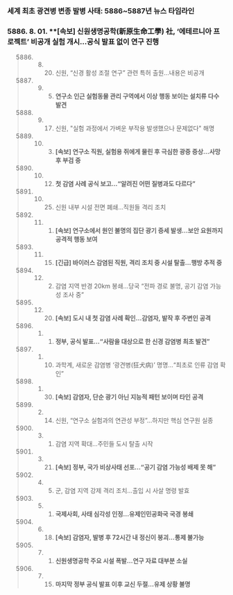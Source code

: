 ### **세계 최초 광견병 변종 발병 사태: 5886~5887년 뉴스 타임라인**

### 5886\. 8. 01. ****[속보] 신원생명공학(新原生命工學) 社, ‘에테르니아 프로젝트’ 비공개 실험 개시…공식 발표 없이 연구 진행**

> 5886. 08. 20. 신원, “신경 활성 조절 연구” 관련 특허 출원…내용은 비공개  
> 5886. 09. 05. **연구소 인근 실험동물 관리 구역에서 이상 행동 보이는 설치류 다수 발견**  
> 5886. 09. 17. 신원, "실험 과정에서 가벼운 부작용 발생했으나 문제없다" 해명  
> 5886. 10. 03. **[속보] 연구소 직원, 실험용 쥐에게 물린 후 극심한 광증 증상…사망 후 부검 중**  
> 5886. 10. 12. **첫 감염 사례 공식 보고…“알려진 어떤 질병과도 다르다”**  
> 5886. 10. 25. 신원 내부 시설 전면 폐쇄…직원들 격리 조치  
> 5886. 11. 01. **[속보] 연구소에서 원인 불명의 집단 광기 증세 발생…보안 요원까지 공격적 행동 보여**  
> 5886. 11. 15. **[긴급] 바이러스 감염된 직원, 격리 조치 중 시설 탈출…행방 추적 중**  
> 5886. 12. 02. 감염 지역 반경 20km 봉쇄…당국 “전파 경로 불명, 공기 감염 가능성 조사 중”  
> 5886. 12. 20. **[속보] 도시 내 첫 감염 사례 확인…감염자, 발작 후 주변인 공격**  
> 5887. 01. 01. **정부, 공식 발표…“사람을 대상으로 한 신경 감염병 최초 발견”**  
> 5887. 01. 10. 과학계, 새로운 감염병 ‘광견병(狂犬病)’ 명명…“최초로 인류 감염 확인”  
> 5887. 01. 30. **[속보] 감염자, 단순 광기 아닌 지능적 패턴 보이며 타인 공격**  
> 5887. 02. 14. 신원, “연구소 실험과의 연관성 부정”…하지만 핵심 연구원 실종  
> 5887. 03. 01. 감염 지역 확대…주민들 도시 탈출 시작  
> 5887. 03. 21. **[속보] 정부, 국가 비상사태 선포…“공기 감염 가능성 배제 못 해”**  
> 5887. 04. 05. 군, 감염 지역 강제 격리 조치…출입 시 사살 명령 발효  
> 5887. 05. 01. **국제사회, 사태 심각성 인정…유제인민공화국 국경 봉쇄**  
> 5887. 06. 18. **[속보] 감염자, 발병 후 72시간 내 정신이 붕괴…통제 불가능**  
> 5887. 07. 01. **신원생명공학 주요 시설 폭발…연구 자료 대부분 소실**  
> 5887. 07. 15. **마지막 정부 공식 발표 이후 교신 두절…유제 상황 불명**